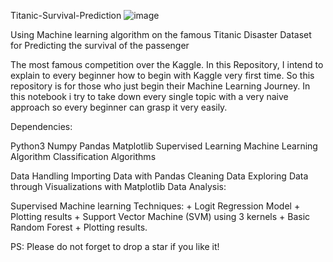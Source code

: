 Titanic-Survival-Prediction
![image](https://github.com/nishchaldagar11/TITANIC-SURVIVAL-PREDICTION/assets/149659157/4d4db088-33ea-4dc9-9897-539b903657a0)


Using Machine learning algorithm on the famous Titanic Disaster Dataset for Predicting the survival of the passenger

The most famous competition over the Kaggle. In this Repository, I intend to explain to every beginner how to begin with Kaggle very first time. So this repository is for those who just begin their Machine Learning Journey. In this notebook i try to take down every single topic with a very naive approach so every beginner can grasp it very easily.

Dependencies:

Python3
Numpy
Pandas
Matplotlib
Supervised Learning
Machine Learning Algorithm
Classification Algorithms

Data Handling
Importing Data with Pandas
Cleaning Data
Exploring Data through Visualizations with Matplotlib
Data Analysis:

Supervised Machine learning Techniques: + Logit Regression Model + Plotting results + Support Vector Machine (SVM) using 3 kernels + Basic Random Forest + Plotting results.

PS: Please do not forget to drop a star if you like it!
